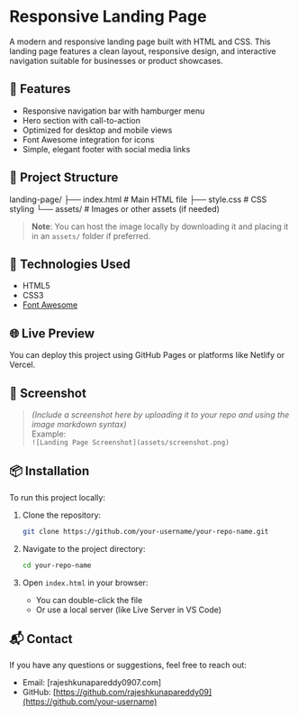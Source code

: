 # Responsive Landing Page

A modern and responsive landing page built with HTML and CSS. This landing page features a clean layout, responsive design, and interactive navigation suitable for businesses or product showcases.

## 🚀 Features

- Responsive navigation bar with hamburger menu
- Hero section with call-to-action
- Optimized for desktop and mobile views
- Font Awesome integration for icons
- Simple, elegant footer with social media links

## 📁 Project Structure

landing-page/
├── index.html # Main HTML file
├── style.css # CSS styling
└── assets/ # Images or other assets (if needed)


> **Note**: You can host the image locally by downloading it and placing it in an `assets/` folder if preferred.

## 🔧 Technologies Used

- HTML5
- CSS3
- [Font Awesome](https://fontawesome.com/)

## 🌐 Live Preview

You can deploy this project using GitHub Pages or platforms like Netlify or Vercel.

## 📸 Screenshot

> *(Include a screenshot here by uploading it to your repo and using the image markdown syntax)*  
> Example:  
> `![Landing Page Screenshot](assets/screenshot.png)`

## 📦 Installation

To run this project locally:

1. Clone the repository:
    ```bash
    git clone https://github.com/your-username/your-repo-name.git
    ```

2. Navigate to the project directory:
    ```bash
    cd your-repo-name
    ```

3. Open `index.html` in your browser:
    - You can double-click the file
    - Or use a local server (like Live Server in VS Code)

## 📬 Contact

If you have any questions or suggestions, feel free to reach out:

- Email: [rajeshkunapareddy0907.com]
- GitHub: [https://github.com/rajeshkunapareddy09](https://github.com/your-username)
